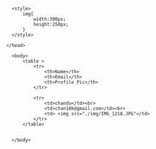<!DOCTYPE html>
<html>
    <head>
      <title>Table</title>

      <style>
          img{
              width:300px;
              height:250px;
          }
      </style>

    </head>

      <body>
          <table >
              <tr>
                  <th>Name</th>
                  <th>Email</th>
                  <th>Profile Pic</th>
              </tr>

              <tr>
                  <td>chandu</td><br>
                  <td>chan10k@gmail.com</td><br>
                  <td> <img src="./img/IMG_1218.JPG"</td>
              </tr>
          </table>


      </body>
</html>
